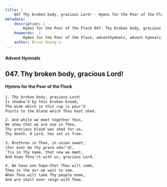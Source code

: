 ```yaml
---
title: |
    047 Thy broken body, gracious Lord! - Hymns for the Poor of the Flock
metadata:
    description: |
        Hymns for the Poor of the Flock 047. Thy broken body, gracious Lord!. Thy broken body, gracious Lord! Is shadow’d by this broken bread, The wine which in this cup is pour’d  Points to the blood which Thou hast shed. 
    keywords:  |
        Hymns for the Poor of the Flock, adventhymnals, advent hymnals, Thy broken body, gracious Lord!, Thy broken body, gracious Lord!, 
    author: Brian Onang'o
---
```


#### Advent Hymnals
## 047. Thy broken body, gracious Lord!
####  Hymns for the Poor of the Flock

```txt
1. Thy broken body, gracious Lord!
Is shadow’d by this broken bread,
The wine which in this cup is pour’d 
Points to the blood which Thou hast shed.

2. And while we meet together thus,
We shew that we are one in Thee,
Thy precious blood was shed for us,
Thy death, 0 Lord, has set us free.

3. Brethren in Thee, in union sweet,
(For ever be thy grace ador’d),
’Tis in Thy name, that now we meet,
And know Thou’rt with us, gracious Lord.

4. We have one hope—that Thou wilt come,
Thee in the air we wait to see,
When Thou wilt take Thy people home,
And wre shall ever reign with Thee.
```